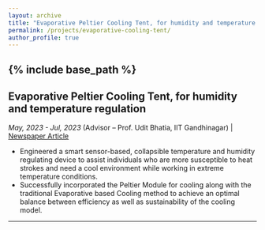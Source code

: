 ```yaml
---
layout: archive
title: "Evaporative Peltier Cooling Tent, for humidity and temperature regulation"
permalink: /projects/evaporative-cooling-tent/
author_profile: true
---
```


{% include base_path %}
-----

## Evaporative Peltier Cooling Tent, for humidity and temperature regulation
_May, 2023 - Jul, 2023_
(Advisor – Prof. Udit Bhatia, IIT Gandhinagar) | [Newspaper Article](https://drive.google.com/file/d/1M7WvRq2tEvMhPuMBvPgWxopvznkcpw5t/view)

- Engineered a smart sensor-based, collapsible temperature and humidity regulating device to assist individuals who are more susceptible to heat strokes and need a cool environment while working in extreme temperature conditions.
- Successfully incorporated the Peltier Module for cooling along with the traditional Evaporative based Cooling method to achieve an optimal balance between efficiency as well as sustainability of the cooling model.

---


